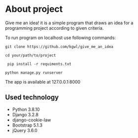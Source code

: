 # About project

Give me an idea! it is a simple program that draws an idea for a programming project according to given criteria. 

To run program on localhost use following commands:

`git clone https://github.com/kgwl/give_me_an_idea`

`cd your/path/to/project`

` pip install -r requiments.txt`

`python manage.py runserver`

The app is available at 127.0.0.1:8000 

## Used technology
- Python 3.8.10
- Django 3.2.8
- django-cookie-law 
- Bootstrap 5.1.3
- jQuery 3.6.0

